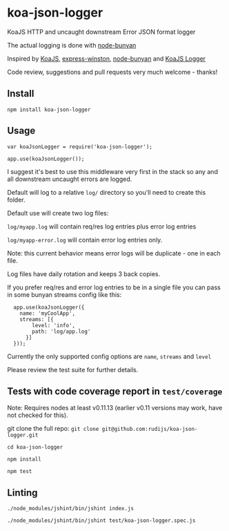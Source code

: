 koa-json-logger
===============

KoaJS HTTP and uncaught downstream Error JSON format logger

The actual logging is done with [node-bunyan](https://github.com/trentm/node-bunyan)

Inspired by [KoaJS](https://github.com/koajs), [express-winston](https://github.com/heapsource/express-winston), [node-bunyan](https://github.com/trentm/node-bunyan) and [KoaJS Logger](https://github.com/koajs/logger)

Code review, suggestions and pull requests very much welcome - thanks!

## Install

`npm install koa-json-logger`

## Usage

`var koaJsonLogger = require('koa-json-logger');`

`app.use(koaJsonLogger());`

I suggest it's best to use this middleware very first in the stack so any and all downstream uncaught errors are logged.

Default will log to a relative `log/` directory so you'll need to create this folder.
 
Default use will create two log files:

`log/myapp.log` will contain req/res log entries plus error log entries

`log/myapp-error.log` will contain error log entries only.

Note: this current behavior means error logs will be duplicate - one in each file.

Log files have daily rotation and keeps 3 back copies.

If you prefer req/res and error log entries to be in a single file you can pass in some bunyan streams config like this:

      app.use(koaJsonLogger({
        name: 'myCoolApp',
        streams: [{
            level: 'info',
            path: 'log/app.log'
          }]
      }));

Currently the only supported config options are `name`, `streams` and `level`

Please review the test suite for further details.

## Tests with code coverage report in `test/coverage`

Note: Requires nodes at least v0.11.13 (earlier v0.11 versions may work, have not checked for this).

git clone the full repo: `git clone git@github.com:rudijs/koa-json-logger.git`

`cd koa-json-logger`

`npm install`

`npm test`


## Linting

`./node_modules/jshint/bin/jshint index.js` 

`./node_modules/jshint/bin/jshint test/koa-json-logger.spec.js`
